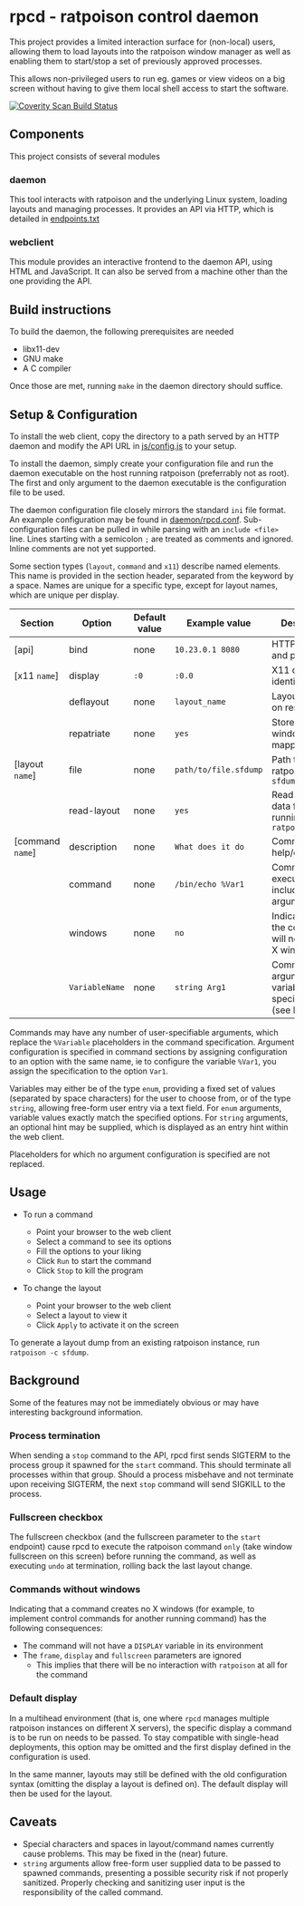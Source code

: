 # rpcd - ratpoison control daemon

This project provides a limited interaction surface for (non-local) users,
allowing them to load layouts into the ratpoison window manager as well as
enabling them to start/stop a set of previously approved processes.

This allows non-privileged users to run eg. games or view videos on a big
screen without having to give them local shell access to start the software.

[![Coverity Scan Build Status](https://scan.coverity.com/projects/14561/badge.svg)](https://scan.coverity.com/projects/14561)

## Components

This project consists of several modules

### daemon

This tool interacts with ratpoison and the underlying Linux system, loading layouts
and managing processes. It provides an API via HTTP, which is detailed in [endpoints.txt](endpoints.txt)

### webclient

This module provides an interactive frontend to the daemon API, using HTML and JavaScript.
It can also be served from a machine other than the one providing the API.

## Build instructions

To build the daemon, the following prerequisites are needed

* libx11-dev
* GNU make
* A C compiler

Once those are met, running `make` in the daemon directory should suffice.

## Setup & Configuration

To install the web client, copy the directory to a path served by an HTTP daemon and modify
the API URL in [js/config.js](webclient/js/config.js) to your setup.

To install the daemon, simply create your configuration file and run the daemon executable
on the host running ratpoison (preferrably not as root). The first and only argument to the
daemon executable is the configuration file to be used.

The daemon configuration file closely mirrors the standard `ini` file format. An example
configuration may be found in [daemon/rpcd.conf](daemon/rpcd.conf).
Sub-configuration files can be pulled in while parsing with an `include <file>` line.
Lines starting with a semicolon `;` are treated as comments and ignored. Inline comments
are not yet supported.

Some section types (`layout`, `command` and `x11`) describe named elements. This name is provided
in the section header, separated from the keyword by a space. Names are unique for a specific type,
except for layout names, which are unique per display.

| Section		| Option	| Default value		| Example value		| Description				| Notes
|-----------------------|---------------|-----------------------|-----------------------|---------------------------------------|------
|[api]			| bind		| none			| `10.23.0.1 8080`	| HTTP API host and port		|
|[x11 `name`]		| display	| `:0`			| `:0.0`		| X11 display identifier to use		|
|			| deflayout	| none			| `layout_name`		| Layout to apply on reset		|
|			| repatriate	| none			| `yes`			| Store current window-frame mapping	|
|[layout `name`]	| file		| none			| `path/to/file.sfdump` | Path to a ratpoison `sfdump`		| required
|			| read-layout	| none			| `yes`			| Read the layout data from a running `ratpoison`|
|[command `name`]	| description	| none			| `What does it do`	| Command help/description		|
|			| command	| none			| `/bin/echo %Var1`	| Command to execute including arguments| required
|			| windows	| none			| `no`			| Indicates that the command will not open an X window |
|			| `VariableName`| none			| `string Arg1`		| Command argument variable specification (see below) |

Commands may have any number of user-specifiable arguments, which replace the `%Variable` placeholders in the command specification.
Argument configuration is specified in command sections by assigning configuration to an option with the same name, ie to configure the
variable `%Var1`, you assign the specification to the option `Var1`.

Variables may either be of the type `enum`, providing a fixed set of values (separated by space characters) for the user to choose from,
or of the type `string`, allowing free-form user entry via a text field. For `enum` arguments, variable values exactly match the specified
options. For `string` arguments, an optional hint may be supplied, which is displayed as an entry hint within the web client.

Placeholders for which no argument configuration is specified are not replaced.

## Usage

* To run a command
	* Point your browser to the web client
	* Select a command to see its options
	* Fill the options to your liking
	* Click `Run` to start the command
	* Click `Stop` to kill the program

* To change the layout
	* Point your browser to the web client
	* Select a layout to view it
	* Click `Apply` to activate it on the screen

To generate a layout dump from an existing ratpoison instance, run `ratpoison -c sfdump`.

## Background

Some of the features may not be immediately obvious or may have interesting background information.

### Process termination

When sending a `stop` command to the API, rpcd first sends SIGTERM to the process group it spawned for the
`start` command. This should terminate all processes within that group. Should a process misbehave and not
terminate upon receiving SIGTERM, the next `stop` command will send SIGKILL to the process.

### Fullscreen checkbox

The fullscreen checkbox (and the fullscreen parameter to the `start` endpoint) cause rpcd to execute the
ratpoison command `only` (take window fullscreen on this screen) before running the command, as well as
executing `undo` at termination, rolling back the last layout change.

### Commands without windows

Indicating that a command creates no X windows (for example, to implement control commands for another running
command) has the following consequences:

* The command will not have a `DISPLAY` variable in its environment
* The `frame`, `display` and `fullscreen` parameters are ignored
	* This implies that there will be no interaction with `ratpoison` at all for the command

### Default display

In a multihead environment (that is, one where `rpcd` manages multiple ratpoison instances on different
X servers), the specific display a command is to be run on needs to be passed. To stay compatible with single-head
deployments, this option may be omitted and the first display defined in the configuration is used.

In the same manner, layouts may still be defined with the old configuration syntax (omitting the display a layout
is defined on). The default display will then be used for the layout.

## Caveats

* Special characters and spaces in layout/command names currently cause problems. This may be fixed
in the (near) future.
* `string` arguments allow free-form user supplied data to be passed to spawned commands, presenting
a possible security risk if not properly sanitized. Properly checking and sanitizing user input is
the responsibility of the called command.
